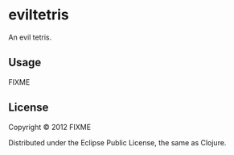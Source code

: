 # eviltetris

An evil tetris.

## Usage

FIXME

## License

Copyright © 2012 FIXME

Distributed under the Eclipse Public License, the same as Clojure.
